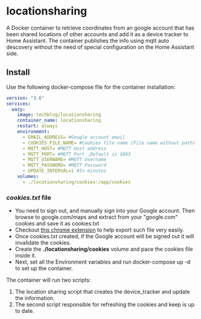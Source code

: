 # locationsharing
A Docker container to retrieve coordinates from an google account that has been shared locations of other accounts and add it as a device tracker to Home Assistant.
The container publishes the info using mqtt auto descovery without the need of special configuration on the Home Assistant side.

## Install
Use the following docker-compose file for the container installation:

```yaml
version: "3.6"
services:
  wazy:
    image: techblog/locationsharing
    container_name: locationsharing
    restart: always
    environment:
      - EMAIL_ADDRESS= #Google account email
      - COOKIES_FILE_NAME= #Cookies file name (File name without path)
      - MQTT_HOST= #MQTT Host address
      - MQTT_PORT= #MQTT Port ,Default is 1883
      - MQTT_USERNAME= #MQTT Username
      - MQTT_PASSWORD= #MQTT Password
      - UPDATE_INTERVAL=1 #In minutes
    volumes:
      - ./locationsharing/cookies:/app/cookies
```

### *cookies.txt* file
* You need to sign out, and manually sign into your Google account. Then browse to google.com/maps and extract from your "google.com" cookies and save it as cookies.txt
* Checkout [this chrome extension](https://chrome.google.com/webstore/detail/get-cookiestxt/bgaddhkoddajcdgocldbbfleckgcbcid/related?hl=en) to help export such file very easily.
* Once cookies.txt created, if the Google account will be signed out it will invalidate the cookies.
* Create the **./locationsharing/cookies** volume and pace the cookies file inside it. 
* Next, set all the Environment variables and run docker-compose up -d to set up the container.

The container will run two scripts:
1. The location sharing script that creates the device_tracker and update the information.
2. The second script responsible for refreshing the cookies and keep is up to date.




